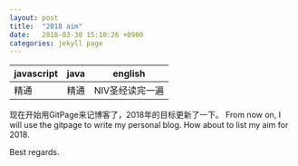 ```yaml
---
layout: post
title:  "2018 aim"
date:   2018-03-30 15:10:26 +0900
categories: jekyll page
---
```

 **javascript** | **java** |**english**
 -- | -- | --
 精通 | 精通 | NIV圣经读完一遍 

现在开始用GitPage来记博客了，2018年的目标更新了一下。
From now on, I will use the gitpage to write my personal blog.
How about to list my aim for 2018.

Best regards.
